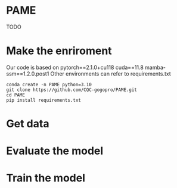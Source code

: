 # PAME
TODO

# Make the enriroment
Our code is based on pytorch==2.1.0+cu118 cuda==11.8 mamba-ssm==1.2.0.post1 Other environments can refer to requirements.txt
```
conda create -n PAME python=3.10
git clone https://github.com/CQC-gogopro/PAME.git
cd PAME
pip install requirements.txt
```

# Get data 



# Evaluate the model

# Train the model
